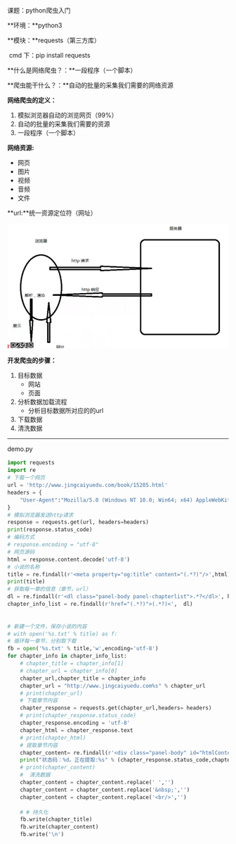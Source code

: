 课题：python爬虫入门

**环境：**python3

**模块：**requests（第三方库）

​			cmd 下：pip install requests

 **什么是网络爬虫？：**一段程序（一个脚本）

**爬虫能干什么？：**自动的批量的采集我们需要的网络资源

**网络爬虫的定义：**

1. 模拟浏览器自动的浏览网页（99%）
2. 自动的批量的采集我们需要的资源
3. 一段程序（一个脚本）

**网络资源:**

- 网页
- 图片
- 视频
- 音频
- 文件

**url:**统一资源定位符（网址）

![1562293640798](爬虫入门.assets\1562293640798-1562297328315.png)

**开发爬虫的步骤：**

1. 目标数据
   - 网站
   - 页面
2. 分析数据加载流程
   - 分析目标数据所对应的的url
3. 下载数据
4. 清洗数据

---

demo.py

~~~python
import requests
import re
# 下载一个网页
url = 'http://www.jingcaiyuedu.com/book/15205.html'
headers = {
    "User-Agent":"Mozilla/5.0 (Windows NT 10.0; Win64; x64) AppleWebKit/537.36 (KHTML, like Gecko) Chrome/74.0.3729.169 Safari/537.36"
}
# 模拟浏览器发送http请求
response = requests.get(url, headers=headers)
print(response.status_code)
# 编码方式
# response.encoding = "utf-8"
# 网页源码
html = response.content.decode('utf-8')
# 小说的名称
title = re.findall(r'<meta property="og:title" content="(.*?)"/>',html)[0]
print(title)
# 获取每一章的信息（章节，url）
dl = re.findall(r'<dl class="panel-body panel-chapterlist">.*?</dl>', html, re.S)[1]  # 列表
chapter_info_list = re.findall(r'href="(.*?)">(.*?)<',  dl)


# 新建一个文件，保存小说的内容
# with open('%s.txt' % title) as f:
# 循环每一章节，分别取下载
fb = open('%s.txt' % title,'w',encoding='utf-8')
for chapter_info in chapter_info_list:
    # chapter_title = chapter_info[1]
    # chapter_url = chapter_info[0]
    chapter_url,chapter_title = chapter_info
    chapter_url = "http://www.jingcaiyuedu.com%s" % chapter_url
    # print(chapter_url)
    # 下载章节内容
    chapter_response = requests.get(chapter_url,headers= headers)
    # print(chapter_response.status_code)
    chapter_response.encoding = 'utf-8'
    chapter_html = chapter_response.text
    # print(chapter_html)
    # 提取章节内容
    chapter_content= re.findall(r'<div class="panel-body" id="htmlContent">(.*?)</div>', chapter_html,re.S)[0]
    print("状态码：%d。正在提取:%s" % (chapter_response.status_code,chapter_title))
    # print(chapter_content)
    #  清洗数据
    chapter_content = chapter_content.replace(' ','')
    chapter_content = chapter_content.replace('&nbsp;','')
    chapter_content = chapter_content.replace('<br/>','')

    # # 持久化
    fb.write(chapter_title)
    fb.write(chapter_content)
    fb.write('\n')
~~~





